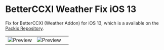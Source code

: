 BetterCCXI Weather Fix iOS 13
=================

Fix for BetterCCXI (Weather Addon) for iOS 13, which is a available on the [Packix Repository](https://repo.packix.com/package/com.atwiiks.betterccxiweather/).

|     |     |     |
|-----|-----|-----|
|![Preview](https://i.imgur.com/BkAZOF3.png)  | ![Preview](https://i.imgur.com/JGBIDao.png) |
